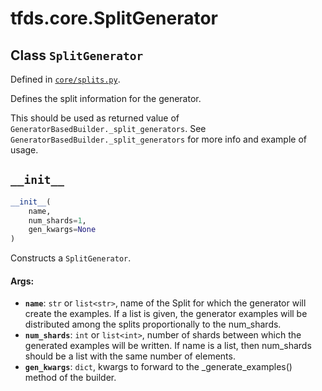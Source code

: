<div itemscope itemtype="http://developers.google.com/ReferenceObject">
<meta itemprop="name" content="tfds.core.SplitGenerator" />
<meta itemprop="path" content="Stable" />
<meta itemprop="property" content="__init__"/>
</div>

# tfds.core.SplitGenerator

## Class `SplitGenerator`





Defined in [`core/splits.py`](https://github.com/tensorflow/datasets/tree/master/tensorflow_datasets/core/splits.py).

<!-- Placeholder for "Used in" -->

Defines the split information for the generator.

This should be used as returned value of
`GeneratorBasedBuilder._split_generators`.
See `GeneratorBasedBuilder._split_generators` for more info and example
of usage.

<h2 id="__init__"><code>__init__</code></h2>

``` python
__init__(
    name,
    num_shards=1,
    gen_kwargs=None
)
```

Constructs a `SplitGenerator`.

#### Args:

* <b>`name`</b>: `str` or `list<str>`, name of the Split for which the generator will
    create the examples. If a list is given, the generator examples will be
    distributed among the splits proportionally to the num_shards.
* <b>`num_shards`</b>: `int` or `list<int>`, number of shards between which the
    generated examples will be written. If name is a list, then num_shards
    should be a list with the same number of elements.
* <b>`gen_kwargs`</b>: `dict`, kwargs to forward to the _generate_examples() method
    of the builder.



